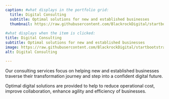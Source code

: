 ```yaml
---
caption: #what displays in the portfolio grid:
  title: Digital Consulting
  subtitle: Optimal solutions for new and established businesses
  thumbnail: https://raw.githubusercontent.com/BlackrockDigital/startbootstrap-agency/master/src/assets/img/portfolio/01-full.jpg/400x300
  
#what displays when the item is clicked:
title: Digital Consulting
subtitle: Optimal solutions for new and established businesses
image: https://raw.githubusercontent.com/BlackrockDigital/startbootstrap-agency/master/src/assets/img/portfolio/01-thumbnail.jpg/400x300 #main image, can be a link or a file in assets/img/portfolio
alt: Digital Consulting

---
```

<!--- Use this area to describe your project. **Markdown** supported.--->

Our consulting services focus on  helping  new and established businesses traverse their transformation journey and step into a confident digital future.

Optimal digital solutions are provided to help to reduce operational cost, improve collaboration, enhance agility and efficiency of businesses.

